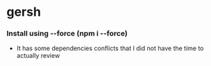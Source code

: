 # gersh

### Install using --force (npm i --force)
- It has some dependencies conflicts that I did not have the time to actually review
